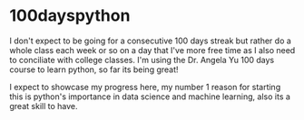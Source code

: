 # 100dayspython
I don't expect to be going for a consecutive 100 days streak but rather do a whole class each week or so on a day that I've more free time as I also need to conciliate with college classes. I'm using the Dr. Angela Yu 100 days course to learn python, so far its being great!

I expect to showcase my progress here, my number 1 reason for starting this is python's importance in data science and machine learning, also its a great skill to have.
